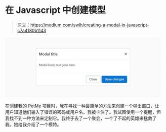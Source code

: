# 在 Javascript 中创建模型

> 原文：<https://medium.com/swlh/creating-a-modal-in-javascript-c7a4180b1143>

![](img/a1815a7e845a23d3cded82fe7673bfab.png)

在创建我的 PetMe 项目时，我在寻找一种最简单的方法来创建一个弹出窗口，让用户知道他们输入了错误的密码或用户名。我被卡住了。我试图使用一个提醒，但我找不到一种方法来定制它。我终于去了一个聚会，一个了不起的英雄来拯救了我。她给我介绍了一个模特。
